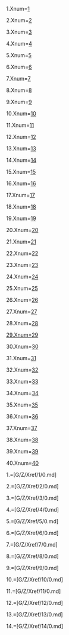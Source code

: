 1.Xnum=<a href="#1.Sec" class="xref">1</a>

2.Xnum=<a href="#2.Sec" class="xref">2</a>

3.Xnum=<a href="#3.Sec" class="xref">3</a>

4.Xnum=<a href="#4.Sec" class="xref">4</a>

5.Xnum=<a href="#5.Sec" class="xref">5</a>

6.Xnum=<a href="#6.Sec" class="xref">6</a>

7.Xnum=<a href="#7.Sec" class="xref">7</a>

8.Xnum=<a href="#8.Sec" class="xref">8</a>

9.Xnum=<a href="#9.Sec" class="xref">9</a>

10.Xnum=<a href="#10.Sec" class="xref">10</a>

11.Xnum=<a href="#11.Sec" class="xref">11</a>

12.Xnum=<a href="#12.Sec" class="xref">12</a>

13.Xnum=<a href="#13.Sec" class="xref">13</a>

14.Xnum=<a href="#14.Sec" class="xref">14</a>

15.Xnum=<a href="#15.Sec" class="xref">15</a>

16.Xnum=<a href="#16.Sec" class="xref">16</a>

17.Xnum=<a href="#17.Sec" class="xref">17</a>

18.Xnum=<a href="#18.Sec" class="xref">18</a>

19.Xnum=<a href="#19.Sec" class="xref">19</a>

20.Xnum=<a href="#20.Sec" class="xref">20</a>

21.Xnum=<a href="#21.Sec" class="xref">21</a>

22.Xnum=<a href="#22.Sec" class="xref">22</a>

23.Xnum=<a href="#23.Sec" class="xref">23</a>

24.Xnum=<a href="#24.Sec" class="xref">24</a>

25.Xnum=<a href="#25.Sec" class="xref">25</a>

26.Xnum=<a href="#26.Sec" class="xref">26</a>

27.Xnum=<a href="#27.Sec" class="xref">27</a>

28.Xnum=<a href="#28.Sec" class="xref">28
 
29.Xnum=<a href="#29.Sec" class="xref">29</a>

30.Xnum=<a href="#30.Sec" class="xref">30</a>

31.Xnum=<a href="#31.Sec" class="xref">31</a>

32.Xnum=<a href="#32.Sec" class="xref">32</a>

33.Xnum=<a href="#33.Sec" class="xref">33</a>

34.Xnum=<a href="#34.Sec" class="xref">34</a>

35.Xnum=<a href="#35.Sec" class="xref">35</a>

36.Xnum=<a href="#36.Sec" class="xref">36</a>

37.Xnum=<a href="#37.Sec" class="xref">37</a>

38.Xnum=<a href="#38.Sec" class="xref">38</a>

39.Xnum=<a href="#39.Sec" class="xref">39</a>

40.Xnum=<a href="#40.Sec" class="xref">40</a>

1.=[G/Z/Xref/1/0.md]

2.=[G/Z/Xref/2/0.md]

3.=[G/Z/Xref/3/0.md]

4.=[G/Z/Xref/4/0.md]

5.=[G/Z/Xref/5/0.md]

6.=[G/Z/Xref/6/0.md]

7.=[G/Z/Xref/7/0.md]

8.=[G/Z/Xref/8/0.md]

9.=[G/Z/Xref/9/0.md]

10.=[G/Z/Xref/10/0.md]

11.=[G/Z/Xref/11/0.md]

12.=[G/Z/Xref/12/0.md]

13.=[G/Z/Xref/13/0.md]

14.=[G/Z/Xref/14/0.md]

